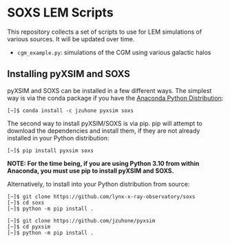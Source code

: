# SOXS LEM Scripts

This repository collects a set of scripts to use for LEM simulations of various sources. It will be
updated over time. 

* `cgm_example.py`: simulations of the CGM using various galactic halos

## Installing pyXSIM and SOXS

pyXSIM and SOXS can be installed in a few different ways. The simplest way is via the conda package if
you have the [Anaconda Python Distribution](https://store.continuum.io/cshop/anaconda/):

```
[~]$ conda install -c jzuhone pyxsim soxs
```

The second way to install pyXSIM/SOXS is via pip. pip will attempt to download the dependencies and
install them, if they are not already installed in your Python distribution:

```
[~]$ pip install pyxsim soxs
```

**NOTE: For the time being, if you are using Python 3.10 from within Anaconda, you must use pip to install pyXSIM and SOXS.**

Alternatively, to install into your Python distribution from source:
```
[~]$ git clone https://github.com/lynx-x-ray-observatory/soxs
[~]$ cd soxs
[~]$ python -m pip install .

[~]$ git clone https://github.com/jzuhone/pyxsim
[~]$ cd pyxsim
[~]$ python -m pip install .
```